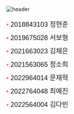![header](https://capsule-render.vercel.app/api?type=Venom&color=0:FF66B2,100:8A2BE2&fontColor=d6ace6&animation=twinkling&height=300&section=header&text=team%20project&fontSize=90&stroke=ffffff)

<ul style="list-style: none; padding: 0; font-family: 'Arial', sans-serif; font-size: 18px;">
  <li style="margin-bottom: 10px;">
    <span style="color: #FF66B2; font-weight: bold;">•</span> 2018843103 정현준
  </li>
  <li style="margin-bottom: 10px;">
    <span style="color: #FF66B2; font-weight: bold;">•</span> 2019675028 서보형
  </li>
  <li style="margin-bottom: 10px;">
    <span style="color: #FF66B2; font-weight: bold;">•</span> 2021663023 김채은
  </li>
  <li style="margin-bottom: 10px;">
    <span style="color: #FF66B2; font-weight: bold;">•</span> 2021563065 정소희
  </li>
  <li style="margin-bottom: 10px;">
    <span style="color: #FF66B2; font-weight: bold;">•</span> 2022964014 문재혁
  </li>
  <li style="margin-bottom: 10px;">
    <span style="color: #FF66B2; font-weight: bold;">•</span> 2022764048 최예진
  </li>
  <li style="margin-bottom: 10px;">
    <span style="color: #FF66B2; font-weight: bold;">•</span> 2022564004 김다빈
  </li>
</ul>

